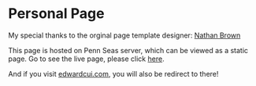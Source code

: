Personal Page
==================

My special thanks to the orginal page template designer: [Nathan Brown](http://www.graphicmonkee.com/)

This page is hosted on Penn Seas server, which can be viewed as a static page. Go to see the live page, please click [here](http://www.seas.upenn.edu/~yunkai/).

And if you visit [edwardcui.com](http://edwardcui.com), you will also be redirect to there!
